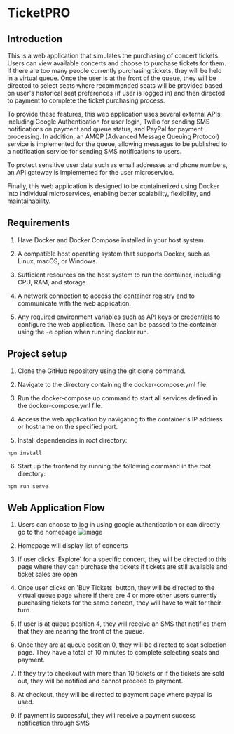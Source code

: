 # TicketPRO

## Introduction
This is a web application that simulates the purchasing of concert tickets. Users can view available concerts and choose to purchase tickets for them. If there are too many people currently purchasing tickets, they will be held in a virtual queue. Once the user is at the front of the queue, they will be directed to select seats where recommended seats will be provided based on user's historical seat preferences (if user is logged in) and then directed to payment to complete the ticket purchasing process. 

To provide these features, this web application uses several external APIs, including Google Authentication for user login, Twilio for sending SMS notifications on payment and queue status, and PayPal for payment processing. In addition, an AMQP (Advanced Message Queuing Protocol) service is implemented for the queue, allowing messages to be published to a notification service for sending SMS notifications to users.

To protect sensitive user data such as email addresses and phone numbers, an API gateway is implemented for the user microservice.

Finally, this web application is designed to be containerized using Docker into individual microservices, enabling better scalability, flexibility, and maintainability. 

## Requirements
1) Have Docker and Docker Compose installed in your host system.

2) A compatible host operating system that supports Docker, such as Linux, macOS, or Windows.

3) Sufficient resources on the host system to run the container, including CPU, RAM, and storage.

4) A network connection to access the container registry and to communicate with the web application.

5) Any required environment variables such as API keys or credentials to configure the web application. These can be passed to the container using the -e option when running docker run.

## Project setup
1) Clone the GitHub repository using the git clone command.

2) Navigate to the directory containing the docker-compose.yml file.

3) Run the docker-compose up command to start all services defined in the docker-compose.yml file.

4) Access the web application by navigating to the container's IP address or hostname on the specified port.

5) Install dependencies in root directory:
```
npm install
```
6) Start up the frontend by running the following command in the root directory:  
```
npm run serve
```

## Web Application Flow

  1) Users can choose to log in using google authentication or can directly go to the homepage
  ![image](https://user-images.githubusercontent.com/101784318/229823358-f545b53b-658e-4a67-b080-09fa17ef4f85.png)

  3) Homepage will display list of concerts 
  4) If user clicks 'Explore' for a specific concert, they will be directed to this page where they can purchase the tickets if tickets are still available and ticket sales are open
  5) Once user clicks on 'Buy Tickets' button, they will be directed to the virtual queue page where if there are 4 or more other users currently purchasing tickets for the same concert, they will have to wait for their turn. 
  6) If user is at queue position 4, they will receive an SMS that notifies them that they are nearing the front of the queue.
  7) Once they are at queue position 0, they will be directed to seat selection page. They have a total of 10 minutes to complete selecting seats and payment.
  8) If they try to checkout with more than 10 tickets or if the tickets are sold out, they will be notified and cannot proceed to payment.
  9) At checkout, they will be directed to payment page where paypal is used.
  10) If payment is successful, they will receive a payment success notification through SMS
  




